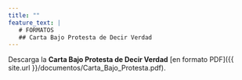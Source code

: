 ```yaml
---
title: ""
feature_text: |
   # FORMATOS
   ## Carta Bajo Protesta de Decir Verdad
---
```


Descarga la **Carta Bajo Protesta de Decir Verdad** [en formato PDF]({{ site.url }}/documentos/Carta_Bajo_Protesta.pdf).
